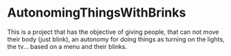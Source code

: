 # AutonomingThingsWithBrinks
This is a project that has the objective of giving people, that can not move their body (just blink), an autonomy for doing things as turning on the lights, the tv... based on a menu and their blinks.
